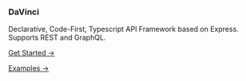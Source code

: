 ### DaVinci

Declarative, Code-First, Typescript API Framework based on Express. Supports REST and GraphQL.

[Get Started →](https://oneflow.github.io/davinci/)

[Examples →](examples/)
